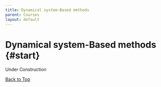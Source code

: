 ```yaml
---
title: Dynamical system-Based methods
parent: Courses
layout: default
---
```


<!-- Link external JavaScript file -->
<script src="questions.js"></script>

# Dynamical system-Based methods {#start}

Under Construction


[Back to Top](#start)
